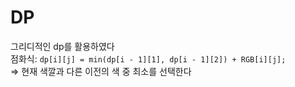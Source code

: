 # DP

그리디적인 dp를 활용하였다<br>
점화식: `dp[i][j] = min(dp[i - 1][1], dp[i - 1][2]) + RGB[i][j];`<br>
=> 현재 색깔과 다른 이전의 색 중 최소를 선택한다
